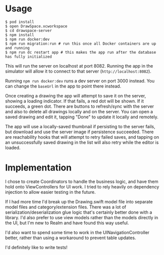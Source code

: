 # Usage

```
$ pod install
$ open DrawSpace.xcworkspace
$ cd drawspace-server
$ npm install
$ npm run docker:dev
$ npm run migration:run # run this once all Docker containers are up and running
$ npm run dc restart app # this makes the app run after the database has fully initialized

```

This will run the server on localhost at port 8082. Running the app in the simulator will allow it to connect to that server (`http://localhost:8082`).

Running `npm run docker:dev` runs a dev server on port 3000 instead. You can change the `baseUrl` in the app to point there instead.

Once creating a drawing the app will attempt to save it on the server, showing a loading indicator. If that fails, a red dot will be shown. If it succeeds, a green dot. There are buttons to refresh/sync with the server and also to delete all drawings locally and on the server. You can open a saved drawing and edit it, tapping "Done" to update it locally and remotely.

The app will use a locally-saved thumbnail if persisting to the server fails, but download and use the server image if persistence succeeded. There are reachability hooks that will attempt to retry failed saves, and tapping on an unsuccessfully saved drawing in the list will also retry while the editor is loaded.

# Implementation

I chose to create Coordinators to handle the business logic, and have them hold onto ViewControllers for UI work. I tried to rely heavily on dependency injection to allow easier testing in the future.

If I had more time I'd break up the Drawing.swift model file into separate model files and category/extension files. There was a lot of serialization/deserialization glue logic that's certainly better done with a library. I'd also prefer to use view models rather than the models directly in the UI, but I'm new to Realm and have found this way useful.

I'd also want to spend some time to work in the UINavigationController better, rather than using a workaround to prevent table updates.

I'd definitely like to write tests!
